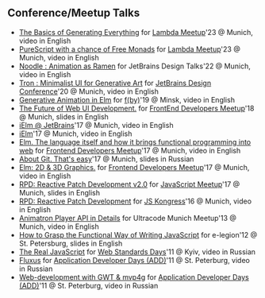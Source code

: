 ## Conference/Meetup Talks

- [The Basics of Generating Everything](https://youtu.be/e9urkjHSgXY) for [Lambda Meetup](https://www.meetup.com/munich-lambda/events/296915834/)'23 @ Munich, video in English
- [PureScript with a chance of Free Monads](https://www.youtube.com/watch?v=oSZMB9f6v4c) for [Lambda Meetup](https://www.meetup.com/munich-lambda/events/289723656/?eventOrigin=group_past_events)'23 @ Munich, video in English
- [Noodle : Animation as Ramen](https://www.youtube.com/watch?v=FSzMBKYgvCE&list=PLQ176FUIyIUZ3DvECf0NkkOpYwE0JECFn&index=9) for JetBrains Design Talks'22 @ Munich, video in English
- [Tron : Minimalist UI for Generative Art](https://www.youtube.com/watch?v=5mOT5q8SKDM) for [JetBrains Design Conference](https://www.jetbrains.com/lp/designconf/)'20 @ Munich, video in English
- [Generative Animation in Elm](https://www.youtube.com/watch?v=he1t3uXvl7o) for [f(by)](https://www.youtube.com/playlist?list=PLpVeA1tdgfCCCAKy8DD1SJJ85mOB2ss3l)'19 @ Minsk, video in English
- [The Future of Web UI Development.](https://speakerdeck.com/shamansir/the-future-of-web-ui-development) for [FrontEnd Developers Meetup](https://www.meetup.com/de-DE/munich-frontend-developers/events/253679780/)'18 @ Munich, slides in English
- [iElm @ JetBrains](https://vimeo.com/242822314)'17 @ Munich, video in English
- [iElm](https://vimeo.com/242822314)'17 @ Munich, video in English
- [Elm. The language itself and how it brings functional programming into web](https://www.youtube.com/watch?v=-3OL8V7Lk-Y) for [Frontend Developers Meetup](https://www.meetup.com/de-DE/munich-frontend-developers/events/241139489/)'17 @ Munich, video in English
- [About Git. That's easy](https://speakerdeck.com/shamansir/pro-git)'17 @ Munich, slides in Russian
- [Elm: 2D & 3D Graphics.](https://vimeo.com/222331979) for [Frontend Developers Meetup](https://www.meetup.com/munich-frontend-developers/)'17 @ Munich, video in English
- [RPD: Reactive Patch Development v2.0](https://speakerdeck.com/shamansir/rpd-reactive-patch-development-extended-cut) for [JavaScript Meetup](https://www.meetup.com/munichjs-user-group/events/237146815/)'17 @ Munich, slides in English
- [RPD: Reactive Patch Development](https://www.youtube.com/watch?v=K6KDDGlTGqc) for [JS Kongress](https://kaiser.gallery/events/js-kongress-2016/)'16 @ Munich, video in English
- [Animatron Player API in Details](https://vimeo.com/79683081) for Ultracode Munich Meetup'13 @ Munich, video in English
- [How to Grasp the Functional Way of Writing JavaScript](https://speakerdeck.com/shamansir/mastering-functional-javascript) for e-legion'12 @ St. Petersburg, slides in English
- [The Real JavaScript](https://vimeo.com/33393795) for [Web Standards Days](https://dou.ua/calendar/983/)'11 @ Kyiv, video in Russian
- [Fluxus](https://vimeo.com/23468113) for [Application Developer Days (ADD)](https://addconf.ru/en/program/12587)'11 @ St. Peterburg, video in Russian
- [Web-development with GWT & mvp4g](https://vimeo.com/26357352) for [Application Developer Days (ADD)](https://addconf.ru/en/program/12587)'11 @ St. Peterburg, video in Russian
